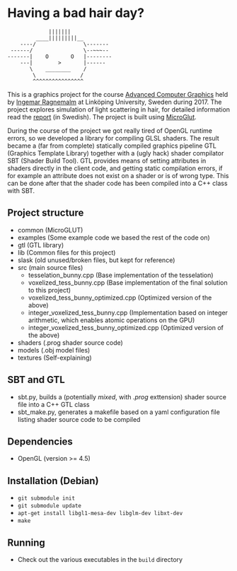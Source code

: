 # Having a bad hair day?
```
             |||||||
         ____|||||||||__
    ----/               \-------
 ------/                \--~~~--
-------|    O       O   |--------
    ---|        >       |------
       \    ________    /
        \              /
        ^^^^^^^^^^^^^^^^
```    
This is a graphics project for the course [Advanced Computer Graphics](https://computer-graphics.se/TSBK03/)
held by [Ingemar Ragnemalm](https://computer-graphics.se/TSBK03/) at Linköping University, Sweden during 2017.
The project explores simulation of light scattering in hair, for detailed information read the [report](BadHairDay.pdf) (in Swedish).
The project is built using [MicroGlut](http://www.ragnemalm.se/lightweight/aboutmicroglut.html).

During the course of the project we got really tired of OpenGL runtime errors,
so we developed a library for compiling GLSL shaders.
The result became a (far from complete) statically compiled graphics pipeline GTL (Graphics Template Library)
together with a (ugly hack) shader compilator SBT (Shader Build Tool).
GTL provides means of setting attributes in shaders directly in the client code,
and getting static compilation errors, if for example an attribute does not exist on a shader or is of wrong type.
This can be done after that the shader code has been compiled into a C++ class with SBT. 

## Project structure
* common (MicroGLUT)
* examples (Some example code we based the rest of the code on)
* gtl (GTL library)
* lib (Common files for this project)
* slask (old unused/broken files, but kept for reference)
* src (main source files)
    - tesselation_bunny.cpp (Base implementation of the tesselation)
    - voxelized_tess_bunny.cpp (Base implementation of the final solution to this project)
    - voxelized_tess_bunny_optimized.cpp (Optimized version of the above)
    - integer_voxelized_tess_bunny.cpp (Implementation based on integer arithmetic, which enables atomic operations on the GPU)
    - integer_voxelized_tess_bunny_optimized.cpp (Optimized version of the above)
* shaders (.prog shader source code)
* models (.obj model files)
* textures (Self-explaining)

## SBT and GTL
* sbt.py, builds a (potentially *mixed*, with *.prog* exttension) shader source file into a C++ GTL class
* sbt_make.py, generates a makefile based on a yaml configuration file listing shader source code to be compiled

## Dependencies
* OpenGL (version >= 4.5)

## Installation (Debian)
* `git submodule init`
* `git submodule update`
* `apt-get install libgl1-mesa-dev libglm-dev libxt-dev`
* `make`

## Running
* Check out the various executables in the `build` directory
